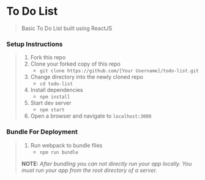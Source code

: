 # To Do List

> Basic To Do List built using ReactJS

### Setup Instructions

> 1. Fork this repo
> 1. Clone your forked copy of this repo
>    - `git clone https://github.com/[Your Username]/todo-list.git`
> 1. Change directory into the newly cloned repo
>    - `cd todo-list`
> 1. Install dependencies 
>    - `npm install`
> 1. Start dev server
>    - `npm start`
> 1. Open a browser and navigate to `localhost:3000`

### Bundle For Deployment

> 1. Run webpack to bundle files
>    - `npm run bundle`
> 
> **NOTE:** *After bundling you can not directly run your app locally. You must run your app from the root directory of a server.*
